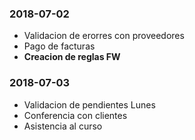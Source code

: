 ### 2018-07-02

* Validacion de erorres con proveedores
* Pago de facturas
* **Creacion de reglas FW**

### 2018-07-03

* Validacion de pendientes Lunes
* Conferencia con clientes
* Asistencia al curso
